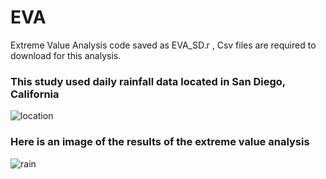 # EVA
Extreme Value Analysis code saved as EVA_SD.r   , Csv files are required to download for this analysis.

### This study used daily rainfall data located in San Diego, California
![location](https://github.com/bwilder95/EVA/blob/master/EVA_loc.png)

### Here is an image of the results of the extreme value analysis 
![rain](https://github.com/bwilder95/EVA/blob/master/EVA_rain.png)
